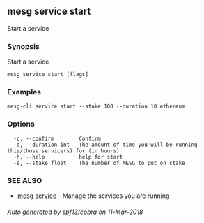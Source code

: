 ## mesg service start

Start a service

### Synopsis

Start a service

```
mesg service start [flags]
```

### Examples

```
mesg-cli service start --stake 100 --duration 10 ethereum
```

### Options

```
  -c, --confirm        Confirm
  -d, --duration int   The amount of time you will be running this/those service(s) for (in hours)
  -h, --help           help for start
  -s, --stake float    The number of MESG to put on stake
```

### SEE ALSO

* [mesg service](mesg_service.md)	 - Manage the services you are running

###### Auto generated by spf13/cobra on 11-Mar-2018
